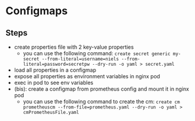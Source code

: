 # Configmaps

## Steps

- create properties file with 2 key-value properties
  - you can use the following command: `create secret generic my-secret --from-literal=username=niels --from-literal=password=secretpw --dry-run -o yaml > secret.yaml`
- load all properties in a configmap
- expose all properties as environment variables in nginx pod
- exec in pod to see env variables
- (bis): create a configmap from prometheus config and mount it in nginx pod
  - you can use the following command to create the cm: `create cm prometheuscm --from-file=prometheus.yaml --dry-run -o yaml > cmPrometheusFile.yaml`

